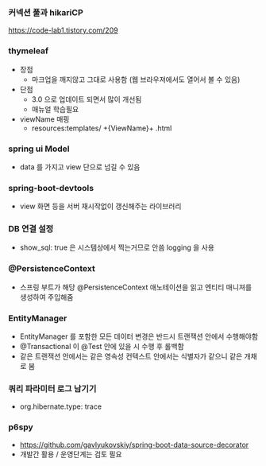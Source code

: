 ### 커넥션 풀과 hikariCP
https://code-lab1.tistory.com/209

### thymeleaf
- 장점
  - 마크업을 깨지않고 그대로 사용함 (웹 브라우져에서도 열어서 볼 수 있음)
- 단점
  - 3.0 으로 업데이트 되면서 많이 개선됨
  - 매뉴얼 학습필요
- viewName 매핑
  - resources:templates/ +{ViewName}+ .html

### spring ui Model
- data 를 가지고 view 단으로 넘길 수 있음

### spring-boot-devtools
- view 화면 등을 서버 재시작없이 갱신해주는 라이브러리

### DB 연결 설정
- show_sql: true 은 시스템상에서 찍는거므로 안씀 logging 을 사용

### @PersistenceContext
- 스프링 부트가 해당 @PersistenceContext 애노테이션을 읽고 엔티티 매니져를 생성하여 주입해줌

### EntityManager
- EntityManager 를 포함한 모든 데이터 변경은 반드시 트랜잭션 안에서 수행해야함
- @Transactional 이 @Test 안에 있을 시 수행 후 롤백함
- 같은 트랜잭션 안에서는 같은 영속성 컨텍스트 안에서는 식별자가 같으니 같은 개채로 봄

### 쿼리 파라미터 로그 남기기
- org.hibernate.type: trace

### p6spy
- https://github.com/gavlyukovskiy/spring-boot-data-source-decorator
- 개발간 활용 / 운영단계는 검토 필요